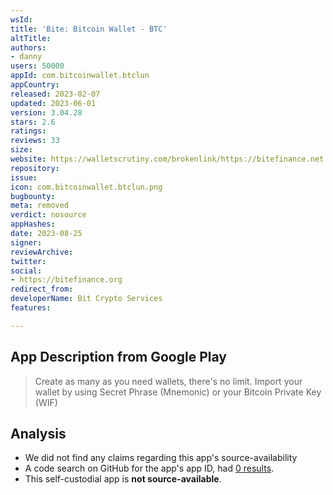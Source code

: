 ```yaml
---
wsId: 
title: 'Bite: Bitcoin Wallet - BTC'
altTitle: 
authors:
- danny
users: 50000
appId: com.bitcoinwallet.btclun
appCountry: 
released: 2023-02-07
updated: 2023-06-01
version: 3.04.28
stars: 2.6
ratings: 
reviews: 33
size: 
website: https://walletscrutiny.com/brokenlink/https://bitefinance.net
repository: 
issue: 
icon: com.bitcoinwallet.btclun.png
bugbounty: 
meta: removed
verdict: nosource
appHashes: 
date: 2023-08-25
signer: 
reviewArchive: 
twitter: 
social:
- https://bitefinance.org
redirect_from: 
developerName: Bit Crypto Services
features: 

---
```


## App Description from Google Play

> Create as many as you need wallets, there's no limit. Import your wallet by using Secret Phrase (Mnemonic) or your Bitcoin Private Key (WIF)

## Analysis

- We did not find any claims regarding this app's source-availability
- A code search on GitHub for the app's app ID, had [0 results](https://github.com/search?q=com.bitcoinwallet.btclun&type=code).
- This self-custodial app is **not source-available**.
